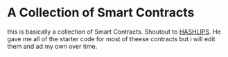 # A Collection of Smart Contracts
this is basically a collection of Smart Contracts. Shoutout to [HASHLIPS](https://github.com/HashLips). He gave me all of the starter code for most of theese contracts but i will edit them and ad my own over time.
